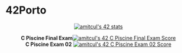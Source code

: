 # 42Porto
<div align=center>
<a href="https://github.com/JaeSeoKim/badge42"><img src="https://badge42.vercel.app/api/v2/cl8aogk8y00790gmi1eodfl3l/stats?cursusId=9&coalitionId=piscine" alt="amitcul's 42 stats" /></a>

<b>C Piscine Final Exam</b>[![amitcul's 42 C Piscine Final Exam Score](https://badge42.vercel.app/api/v2/cl8aogk8y00790gmi1eodfl3l/project/2831036)](https://github.com/JaeSeoKim/badge42)
 <br>
<b>C Piscine Exam 02</b> [![amitcul's 42 C Piscine Exam 02 Score](https://badge42.vercel.app/api/v2/cl8aogk8y00790gmi1eodfl3l/project/2821013)](https://github.com/JaeSeoKim/badge42)
</div>
